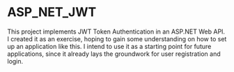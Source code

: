 # ASP_NET_JWT
This project implements JWT Token Authentication in an ASP.NET Web API. I created it as an exercise, hoping to gain some understanding on how to set up an application like this. I intend to use it as a starting point for future applications, since it already lays the groundwork for user registration and login.
